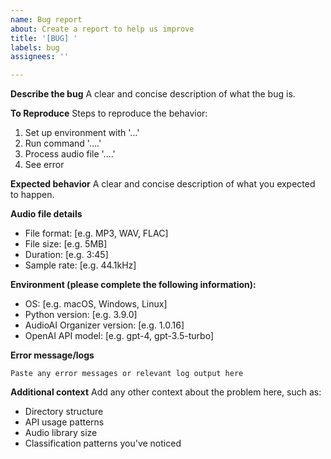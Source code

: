 ```yaml
---
name: Bug report
about: Create a report to help us improve
title: '[BUG] '
labels: bug
assignees: ''

---
```


**Describe the bug**
A clear and concise description of what the bug is.

**To Reproduce**
Steps to reproduce the behavior:
1. Set up environment with '...'
2. Run command '....'
3. Process audio file '....'
4. See error

**Expected behavior**
A clear and concise description of what you expected to happen.

**Audio file details**
- File format: [e.g. MP3, WAV, FLAC]
- File size: [e.g. 5MB]
- Duration: [e.g. 3:45]
- Sample rate: [e.g. 44.1kHz]

**Environment (please complete the following information):**
- OS: [e.g. macOS, Windows, Linux]
- Python version: [e.g. 3.9.0]
- AudioAI Organizer version: [e.g. 1.0.16]
- OpenAI API model: [e.g. gpt-4, gpt-3.5-turbo]

**Error message/logs**
```
Paste any error messages or relevant log output here
```

**Additional context**
Add any other context about the problem here, such as:
- Directory structure
- API usage patterns
- Audio library size
- Classification patterns you've noticed